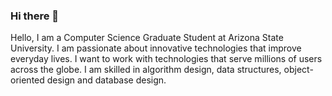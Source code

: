 ### Hi there 👋

Hello, I am a Computer Science Graduate Student at Arizona State University. I am passionate about innovative technologies that improve everyday lives. I want to work with technologies that serve millions of users across the globe. I am skilled in algorithm design, data structures, object-oriented design and database design.




<!--
**abheeparekh/abheeparekh** is a ✨ _special_ ✨ repository because its `README.md` (this file) appears on your GitHub profile.

Here are some ideas to get you started:

🔭 I’m currently working on Probabilistic Reasoning.
- 
- 🌱 I’m currently learning ...
- 👯 I’m looking to collaborate on ...
- 🤔 I’m looking for help with ...
- 💬 Ask me about ...
- 📫 How to reach me: ...
- 😄 Pronouns: ...
- ⚡ Fun fact: ...
  -->
